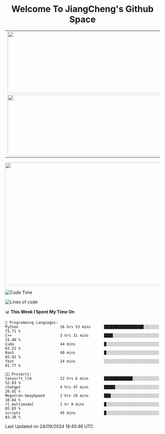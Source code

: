 <h1 align="center">Welcome To JiangCheng's Github Space</h1>

<table align="center" frame="void" rules="none" >
  <tr>
    <td>
      <div align="center"> <img height="200px" width="500px"  src="https://github-readme-stats.vercel.app/api?username=thisjiang&hide_title=true&hide_border=true&layout=compact&show_icons=trueline_height=21&text_color=000&icon_color=000&bg_color=0,ea6161,ffc64d,fffc4d,52fa5a&theme=graywhite" /> </div>
    </td>
    <td>
      <div align="center"> <img height="200px" width="500px" src="https://github-readme-stats.vercel.app/api/top-langs/?username=thisjiang&hide_title=true&hide_border=true&layout=compact&langs_count=6&text_color=000&icon_color=fff&bg_color=0,52fa5a,4dfcff,c64dff&theme=graywhite" /> </div>
    </td>
  </tr>
  <tr>
    <td>
      <div align="center"> <img height="200px" width="500px" src="https://github-readme-streak-stats.herokuapp.com/?user=thisjiang&hide_title=true&hide_border=true&layout=compact&langs_count=6" /> </div>
    </td>
    <td>
      <div align="center"> 
      <a href="https://github.com/" target="_blank"><img style="margin: 10px" src="https://profilinator.rishav.dev/skills-assets/git-scm-icon.svg" alt="Git" height="50" /></a>  
      <a href="https://www.linux.org/" target="_blank"><img style="margin: 10px" src="https://profilinator.rishav.dev/skills-assets/linux-original.svg" alt="Linux" height="50" /></a>  
      <a href="https://www.gnu.org/software/bash/" target="_blank"><img style="margin: 10px" src="https://profilinator.rishav.dev/skills-assets/gnu_bash-icon.svg" alt="Bash" height="50" /></a>  
      </div>
    </td>
  </tr>
</table>

<div align="center"> <img height="400px" width="1000px" src="https://github-readme-activity-graph.cyclic.app/graph?username=thisjiang&theme=react&hide_title=true&hide_border=true&layout=compact&langs_count=6" /> </div></td>

<!--START_SECTION:waka-->
![Code Time](http://img.shields.io/badge/Code%20Time-1%2C768%20hrs-blue)

![Lines of code](https://img.shields.io/badge/From%20Hello%20World%20I%27ve%20Written-218.2%20thousand%20lines%20of%20code-blue)

📊 **This Week I Spent My Time On** 

```text
💬 Programming Languages: 
Python                   16 hrs 53 mins      ██████████████████░░░░░░░   73.71 % 
C++                      3 hrs 31 mins       ████░░░░░░░░░░░░░░░░░░░░░   15.40 % 
Cuda                     44 mins             █░░░░░░░░░░░░░░░░░░░░░░░░   03.22 % 
Bash                     40 mins             █░░░░░░░░░░░░░░░░░░░░░░░░   02.92 % 
Text                     24 mins             ░░░░░░░░░░░░░░░░░░░░░░░░░   01.77 % 

🐱‍💻 Projects: 
tensorrt_llm             12 hrs 6 mins       █████████████░░░░░░░░░░░░   52.83 % 
chatgpt                  4 hrs 47 mins       █████░░░░░░░░░░░░░░░░░░░░   20.91 % 
Megatron-DeepSpeed       2 hrs 29 mins       ███░░░░░░░░░░░░░░░░░░░░░░   10.84 % 
rl_multimodal            1 hr 9 mins         █░░░░░░░░░░░░░░░░░░░░░░░░   05.05 % 
scripts                  45 mins             █░░░░░░░░░░░░░░░░░░░░░░░░   03.30 % 
```


 Last Updated on 24/09/2024 18:45:46 UTC
<!--END_SECTION:waka-->
